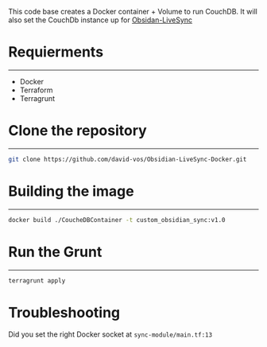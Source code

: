 This code base creates a Docker container + Volume to run CouchDB.
It will also set the CouchDb instance up for [Obsidan-LiveSync](https://github.com/vrtmrz/obsidian-livesync)

# Requierments
---
- Docker
- Terraform
- Terragrunt

# Clone the repository
---
```bash
git clone https://github.com/david-vos/Obsidian-LiveSync-Docker.git
```

# Building the image
---
```bash
docker build ./CoucheDBContainer -t custom_obsidian_sync:v1.0
```

# Run the Grunt
---
```bash
terragrunt apply
```

# Troubleshooting
Did you set the right Docker socket at `sync-module/main.tf:13`

